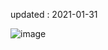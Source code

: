 updated : 2021-01-31

![image](https://user-images.githubusercontent.com/77447841/113305467-066d1680-933e-11eb-9e0d-a9a4a3d08327.png)
